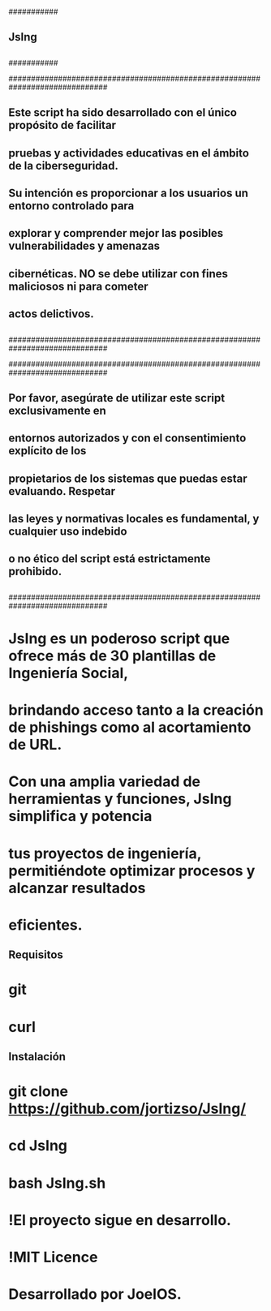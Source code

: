 
###########
##       ##
## JsIng ##
##       ##
###########

##############################################################################
##                                                                          ##
##  Este script ha sido desarrollado con el único propósito de facilitar    ##
##  pruebas y actividades educativas en el ámbito de la ciberseguridad.     ##
##  Su intención es proporcionar a los usuarios un entorno controlado para  ##
##  explorar y comprender mejor las posibles vulnerabilidades y amenazas    ##
##  cibernéticas. NO se debe utilizar con fines maliciosos ni para cometer  ##
##  actos delictivos.                                                       ##
##                                                                          ##
##############################################################################

##############################################################################
##                                                                          ##
##  Por favor, asegúrate de utilizar este script exclusivamente en          ##
##  entornos autorizados y con el consentimiento explícito de los           ##
##  propietarios de los sistemas que puedas estar evaluando. Respetar       ##
##  las leyes y normativas locales es fundamental, y cualquier uso indebido ##
##  o no ético del script está estrictamente prohibido.                     ##
##                                                                          ##  
##############################################################################

# JsIng es un poderoso script que ofrece más de 30 plantillas de Ingeniería Social,
# brindando acceso tanto a la creación de phishings como al acortamiento de URL. 
# Con una amplia variedad de herramientas y funciones, JsIng simplifica y potencia 
# tus proyectos de ingeniería, permitiéndote optimizar procesos y alcanzar resultados 
# eficientes.

## Requisitos

# git
# curl

## Instalación  

# git clone https://github.com/jortizso/JsIng/
# cd JsIng
# bash JsIng.sh


# !El proyecto sigue en desarrollo.

# !MIT Licence

# Desarrollado por JoelOS.